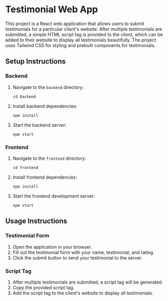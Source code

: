 # Testimonial Web App

This project is a React web application that allows users to submit testimonials for a particular client's website. After multiple testimonials are submitted, a simple HTML script tag is provided to the client, which can be added to their website to display all testimonials beautifully. The project uses Tailwind CSS for styling and prebuilt components for testimonials.

## Setup Instructions

### Backend

1. Navigate to the `backend` directory:
   ```
   cd backend
   ```

2. Install backend dependencies:
   ```
   npm install
   ```

3. Start the backend server:
   ```
   npm start
   ```

### Frontend

1. Navigate to the `frontend` directory:
   ```
   cd frontend
   ```

2. Install frontend dependencies:
   ```
   npm install
   ```

3. Start the frontend development server:
   ```
   npm start
   ```

## Usage Instructions

### Testimonial Form

1. Open the application in your browser.
2. Fill out the testimonial form with your name, testimonial, and rating.
3. Click the submit button to send your testimonial to the server.

### Script Tag

1. After multiple testimonials are submitted, a script tag will be generated.
2. Copy the provided script tag.
3. Add the script tag to the client's website to display all testimonials.
